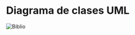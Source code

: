 # Diagrama de clases UML

![Biblio](https://github.com/sbeae/Biblioteca/assets/130028710/f42b61f5-67f7-4075-a9a8-170c8398dc1c)
